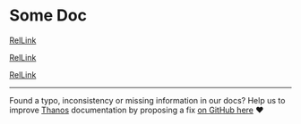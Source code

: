 # Some Doc

[RelLink](#some-doc)

[RelLink](../README.md#group-handbook)

[RelLink](../Proposals/README.md)

---

Found a typo, inconsistency or missing information in our docs? Help us to improve [Thanos](https://thanos.io) documentation by proposing a fix [on GitHub here](https://github.com/thanos-io/thanos/edit/main/docs/doc.md) :heart:
